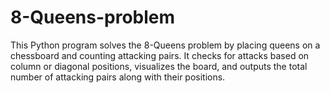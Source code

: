 # 8-Queens-problem
This Python program solves the 8-Queens problem by placing queens on a chessboard and counting attacking pairs. It checks for attacks based on column or diagonal positions, visualizes the board, and outputs the total number of attacking pairs along with their positions.

